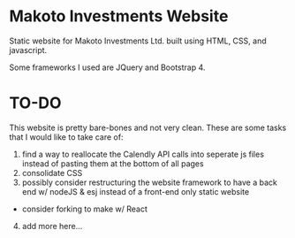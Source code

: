 # Makoto Investments Website
Static website for Makoto Investments Ltd. built using HTML, CSS, and javascript. 

Some frameworks I used are JQuery and Bootstrap 4.

# TO-DO

This website is pretty bare-bones and not very clean. These are some tasks that I would like to take care of:<br>
1) find a way to reallocate the Calendly API calls into seperate js files instead of pasting them at the bottom of all pages
2) consolidate CSS
3) possibly consider restructuring the website framework to have a back end w/ nodeJS & esj instead of a front-end only static website
  - consider forking to make w/ React
4) add more here...
